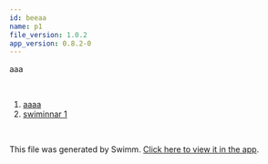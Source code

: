 ```yaml
---
id: beeaa
name: p1
file_version: 1.0.2
app_version: 0.8.2-0
---
```


<!-- Intro - Do not remove this comment -->
aaa

<br/>

<!-- Steps - Do not remove this comment -->
1. [aaaa](aaaa.uku2o.sw.md)
2. [swiminnar 1](https://drive.google.com/drive/folders/1Jd2NeFzwPmc1HsSwZ1KfjFmYQNRg27V0?usp=sharing)


<br/>

This file was generated by Swimm. [Click here to view it in the app](http://localhost:5000/repos/Z2l0aHViJTNBJTNBdDElM0ElM0FlcmFuLXN3aW1t/docs/beeaa).